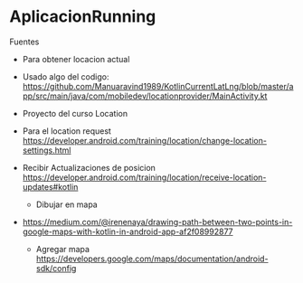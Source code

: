 # AplicacionRunning

Fuentes
  * Para obtener locacion actual
- Usado algo del codigo:
https://github.com/Manuaravind1989/KotlinCurrentLatLng/blob/master/app/src/main/java/com/mobiledev/locationprovider/MainActivity.kt
- Proyecto del curso Location
- Para el location request
https://developer.android.com/training/location/change-location-settings.html
- Recibir Actualizaciones de posicion
https://developer.android.com/training/location/receive-location-updates#kotlin

  * Dibujar en mapa
- https://medium.com/@irenenaya/drawing-path-between-two-points-in-google-maps-with-kotlin-in-android-app-af2f08992877

  * Agregar mapa
  https://developers.google.com/maps/documentation/android-sdk/config
